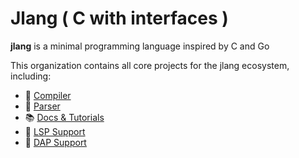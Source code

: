 # Jlang ( C with interfaces )

**jlang** is a minimal programming language inspired by C and Go

This organization contains all core projects for the jlang ecosystem, including:

- 🧠 [Compiler](https://github.com/jlang-org/Jlang)
- 🧩 [Parser](https://github.com/jlang-org/Jlang_TSParser)
- 📚 [Docs & Tutorials](https://github.com/jlang-org/Jlang_Docs)
- 🧰 [LSP Support](https://github.com/jlang-org/Jlang_LSP)
- 🧰 [DAP Support](https://github.com/jlang-org/Jlang_DAP)

